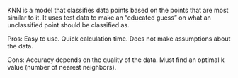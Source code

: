 KNN is a model that classifies data points based on the points that are most similar to it. It uses test data to make an “educated guess” on what an unclassified point should be classified as.


Pros:
Easy to use.
Quick calculation time.
Does not make assumptions about the data.


Cons:
Accuracy depends on the quality of the data.
Must find an optimal k value (number of nearest neighbors).

